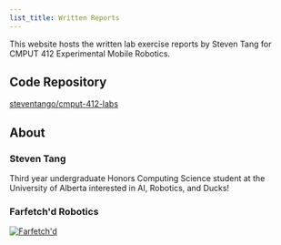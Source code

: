 ```yaml
---
list_title: Written Reports
---
```


This website hosts the written lab exercise reports by Steven Tang for CMPUT 412 Experimental
Mobile Robotics.

## Code Repository

[steventango/cmput-412-labs](https://github.com/steventango/cmput-412-labs/)

## About

### **Steven Tang**

Third year undergraduate Honors Computing Science student at the University of
Alberta interested in AI, Robotics, and Ducks!

### **Farfetch'd Robotics**

[![Farfetch'd](https://img.pokemondb.net/sprites/black-white/anim/normal/farfetchd.gif)](https://pokemondb.net/pokedex/farfetchd)
